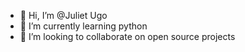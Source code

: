 - 👋 Hi, I’m @Juliet Ugo
- 🌱 I’m currently learning python
- 💞️ I’m looking to collaborate on open source projects

<!---
julietugo/julietugo is a ✨ special ✨ repository because its `README.md` (this file) appears on your GitHub profile.
You can click the Preview link to take a look at your changes.
--->
